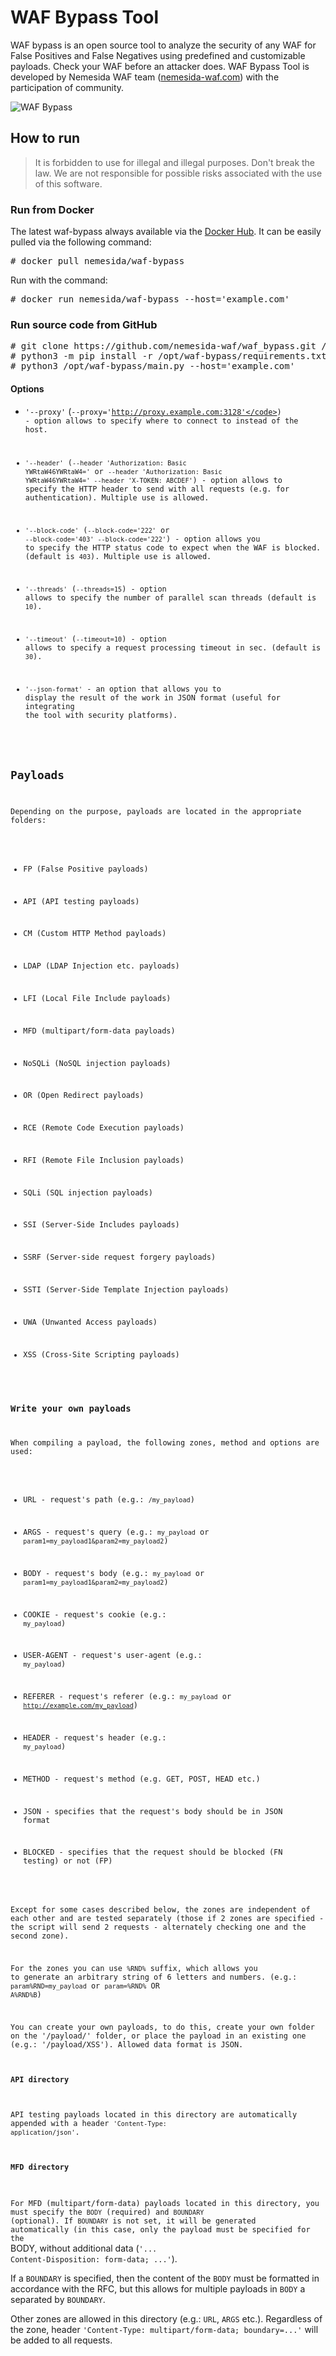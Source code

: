 # WAF Bypass Tool

WAF bypass is an open source tool to analyze the security of any WAF for False Positives and False Negatives using predefined and customizable payloads. Check your WAF before an attacker does. WAF Bypass Tool is developed by Nemesida WAF team ([nemesida-waf.com](https://nemesida-waf.com)) with the participation of community.

![WAF Bypass](https://user-images.githubusercontent.com/99513957/213011405-1f3d1cda-a106-4b21-897f-5db37cd7693b.png)

## How to run

> It is forbidden to use for illegal and illegal purposes. Don't break the law. We are not responsible for possible risks associated with the use of this software.

### Run from Docker
The latest waf-bypass always available via the [Docker Hub](https://hub.docker.com/r/nemesida/waf-bypass). It can be easily pulled via the following command:

<pre>
# docker pull nemesida/waf-bypass
</pre>

Run with the command:

<pre>
# docker run nemesida/waf-bypass --host='example.com'
</pre>

### Run source code from GitHub
<pre>
# git clone https://github.com/nemesida-waf/waf_bypass.git /opt/waf-bypass/
# python3 -m pip install -r /opt/waf-bypass/requirements.txt
# python3 /opt/waf-bypass/main.py --host='example.com'  
</pre>

#### Options

- <code>'--proxy'</code> (<code>--proxy='http://proxy.example.com:3128'</code>) - option allows to specify where to connect to instead of the host.

- <code>'--header'</code> (<code>--header 'Authorization: Basic YWRtaW46YWRtaW4='</code> or <code>--header 'Authorization: Basic YWRtaW46YWRtaW4=' --header 'X-TOKEN: ABCDEF'</code>) - option allows to specify the HTTP header to send with all requests (e.g. for authentication). Multiple use is allowed.

- <code>'--block-code'</code> (<code>--block-code='222'</code> or <code>--block-code='403' --block-code='222'</code>) - option allows you to specify the HTTP status code to expect when the WAF is blocked. (default is <code>403</code>). Multiple use is allowed.

- <code>'--threads'</code> (<code>--threads=15</code>) - option allows to specify the number of parallel scan threads (default is <code>10</code>).

- <code>'--timeout'</code> (<code>--timeout=10</code>) - option allows to specify a request processing timeout in sec. (default is <code>30</code>).

- <code>'--json-format'</code> - an option that allows you to display the result of the work in JSON format (useful for integrating the tool with security platforms).


## Payloads

Depending on the purpose, payloads are located in the appropriate folders:

- FP (False Positive payloads)

- API (API testing payloads)
- CM (Custom HTTP Method payloads)
- LDAP (LDAP Injection etc. payloads)
- LFI (Local File Include payloads)
- MFD (multipart/form-data payloads)
- NoSQLi (NoSQL injection payloads)
- OR (Open Redirect payloads)
- RCE (Remote Code Execution payloads)
- RFI (Remote File Inclusion payloads)
- SQLi (SQL injection payloads)
- SSI (Server-Side Includes payloads)
- SSRF (Server-side request forgery payloads)
- SSTI (Server-Side Template Injection payloads)
- UWA (Unwanted Access payloads)
- XSS (Cross-Site Scripting payloads)


### Write your own payloads

When compiling a payload, the following zones, method and options are used:

- URL        - request's path (e.g.: <code>/my_payload</code>)
- ARGS       - request's query (e.g.: <code>my_payload</code> or <code>param1=my_payload1&param2=my_payload2</code>)
- BODY       - request's body (e.g.: <code>my_payload</code> or <code>param1=my_payload1&param2=my_payload2</code>)
- COOKIE     - request's cookie (e.g.: <code>my_payload</code>)
- USER-AGENT - request's user-agent (e.g.: <code>my_payload</code>)
- REFERER    - request's referer (e.g.: <code>my_payload</code> or <code>http://example.com/my_payload</code>)
- HEADER     - request's header (e.g.: <code>my_payload</code>)
- METHOD     - request's method (e.g. GET, POST, HEAD etc.)

- JSON - specifies that the request's body should be in JSON format
- BLOCKED - specifies that the request should be blocked (FN testing) or not (FP)

Except for some cases described below, the zones are independent of each other and are tested separately (those if 2 zones are specified - the script will send 2 requests - alternately checking one and the second zone).

For the zones you can use <code>%RND%</code> suffix, which allows you to generate an arbitrary string of 6 letters and numbers. (e.g.: <code>param%RND=my_payload</code> or <code>param=%RND%</code> OR <code>A%RND%B</code>)

You can create your own payloads, to do this, create your own folder on the '/payload/' folder, or place the payload in an existing one (e.g.: '/payload/XSS'). Allowed data format is JSON.


#### API directory
API testing payloads located in this directory are automatically appended with a header <code>'Content-Type: application/json'</code>.


#### MFD directory
For MFD (multipart/form-data) payloads located in this directory, you must specify the <code>BODY</code> (required) and <code>BOUNDARY</code> (optional). If <code>BOUNDARY</code> is not set, it will be generated automatically (in this case, only the payload must be specified for the </code>BODY</code>, without additional data (<code>'... Content-Disposition: form-data; ...'</code>).

If a <code>BOUNDARY</code> is specified, then the content of the <code>BODY</code> must be formatted in accordance with the RFC, but this allows for multiple payloads in <code>BODY</code> a separated by <code>BOUNDARY</code>.

Other zones are allowed in this directory (e.g.: <code>URL</code>, <code>ARGS</code> etc.). Regardless of the zone, header <code>'Content-Type: multipart/form-data; boundary=...'</code> will be added to all requests.
